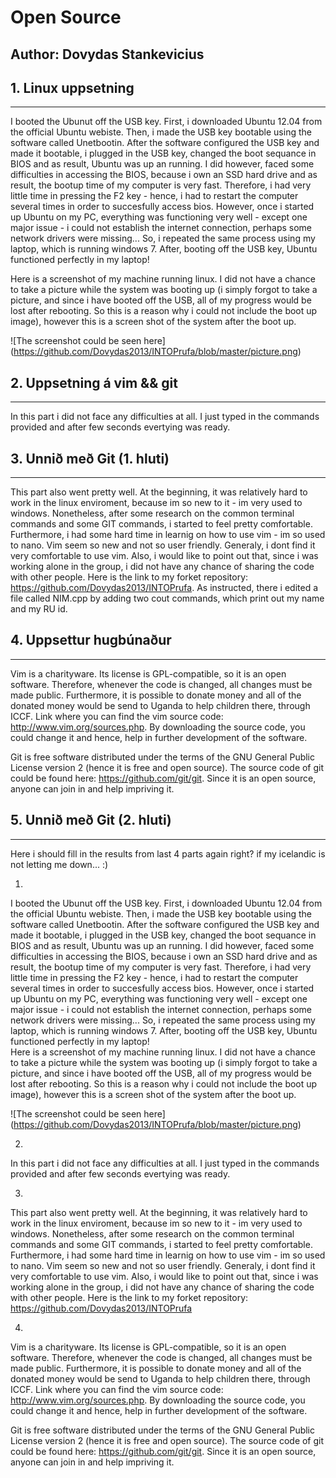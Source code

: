Open Source
===========


Author: Dovydas Stankevicius
----------------------------


## 1. Linux uppsetning
----------------------

I booted the Ubunut off the USB key. First, i downloaded Ubuntu 12.04 from the official Ubuntu webiste. Then, i made the USB key bootable using the software called Unetbootin. After the software configured the USB key and made it bootable, i plugged in the USB key, changed the boot sequance in BIOS and as result, Ubuntu was up an running. I did however, faced some difficulties in accessing the BIOS, because i own an SSD hard drive and as result, the bootup time of my computer is very fast. Therefore, i had very little time in pressing the F2 key - hence, i had to restart the computer several times in order to succesfully access bios. However, once i started up Ubuntu on my PC, everything was functioning very well - except one major issue -  i could not establish the internet connection, perhaps some network drivers were missing... So, i repeated the same process using my laptop, which is running windows 7. After, booting off the USB key, Ubuntu functioned perfectly in my laptop!     

Here is a screenshot of my machine running linux. I did not have a chance to take a picture while the system was booting up (i simply forgot to take a picture, and since i have booted off the USB, all of my progress would be lost after rebooting. So this is a reason why i could not include the boot up image), however this is a screen shot of the system after the boot up. 

![The screenshot could be seen here] (https://github.com/Dovydas2013/INTOPrufa/blob/master/picture.png) 

## 2. Uppsetning á vim && git
-----------------------------

In this part i did not face any difficulties at all. I just typed in the commands provided and after few seconds evertying was ready.

## 3. Unnið með Git (1. hluti)
------------------------------

This part also went pretty well. At the beginning, it was relatively hard to work in the linux enviroment, because im so new to it - im very used to windows. Nonetheless, after some research on the common terminal commands and some GIT commands, i started to feel pretty comfortable. Furthermore, i had some hard time in learnig on how to use vim - im so used to nano. Vim seem so new and not so user friendly. Generaly, i dont find it very comfortable to use vim. Also, i would like to point out that, since i was working alone in the group, i did not have any chance of sharing the code with other people. Here is the link to my forket repository: https://github.com/Dovydas2013/INTOPrufa. As instructed, there i edited a file called NIM.cpp by adding two cout commands, which print out my name and my RU id. 

## 4. Uppsettur hugbúnaður
--------------------------

Vim is a charityware. Its license is GPL-compatible, so it is an open software. Therefore, whenever the code is changed, all changes must be made public. Furthermore, it is possible to donate money and all of the donated money would be send to Uganda to help children there, through ICCF. Link where you can find the vim source code: http://www.vim.org/sources.php. By downloading the source code, you could change it and hence, help in further development of the software. 

Git is free software distributed under the terms of the GNU General Public License version 2 (hence it is free and open source). The source code of git could be found here: https://github.com/git/git. Since it is an open source, anyone can join in and help impriving it.

## 5. Unnið með Git (2. hluti)
-----------------------------

Here i should fill in the results from last 4 parts again right? if my icelandic is not letting me down... :)

1.
I booted the Ubunut off the USB key. First, i downloaded Ubuntu 12.04 from the official Ubuntu webiste. Then, i made the USB key bootable using the software called Unetbootin. After the software configured the USB key and made it bootable, i plugged in the USB key, changed the boot sequance in BIOS and as result, Ubuntu was up an running. I did however, faced some difficulties in accessing the BIOS, because i own an SSD hard drive and as result, the bootup time of my computer is very fast. Therefore, i had very little time in pressing the F2 key - hence, i had to restart the computer several times in order to succesfully access bios. However, once i started up Ubuntu on my PC, everything was functioning very well - except one major issue -  i could not establish the internet connection, perhaps some network drivers were missing... So, i repeated the same process using my laptop, which is running windows 7. After, booting off the USB key, Ubuntu functioned perfectly in my laptop!  
Here is a screenshot of my machine running linux. I did not have a chance to take a picture while the system was booting up (i simply forgot to take a picture, and since i have booted off the USB, all of my progress would be lost after rebooting. So this is a reason why i could not include the boot up image), however this is a screen shot of the system after the boot up. 

![The screenshot could be seen here] (https://github.com/Dovydas2013/INTOPrufa/blob/master/picture.png)
    
2.
In this part i did not face any difficulties at all. I just typed in the commands provided and after few seconds evertying was ready.

3.

This part also went pretty well. At the beginning, it was relatively hard to work in the linux enviroment, because im so new to it - im very used to windows. Nonetheless, after some research on the common terminal commands and some GIT commands, i started to feel pretty comfortable. Furthermore, i had some hard time in learnig on how to use vim - im so used to nano. Vim seem so new and not so user friendly. Generaly, i dont find it very comfortable to use vim. Also, i would like to point out that, since i was working alone in the group, i did not have any chance of sharing the code with other people. Here is the link to my forket repository: https://github.com/Dovydas2013/INTOPrufa

4.

Vim is a charityware. Its license is GPL-compatible, so it is an open software. Therefore, whenever the code is changed, all changes must be made public. Furthermore, it is possible to donate money and all of the donated money would be send to Uganda to help children there, through ICCF. Link where you can find the vim source code: http://www.vim.org/sources.php. By downloading the source code, you could change it and hence, help in further development of the software.

Git is free software distributed under the terms of the GNU General Public License version 2 (hence it is free and open source). The source code of git could be found here: https://github.com/git/git. Since it is an open source, anyone can join in and help impriving it.

